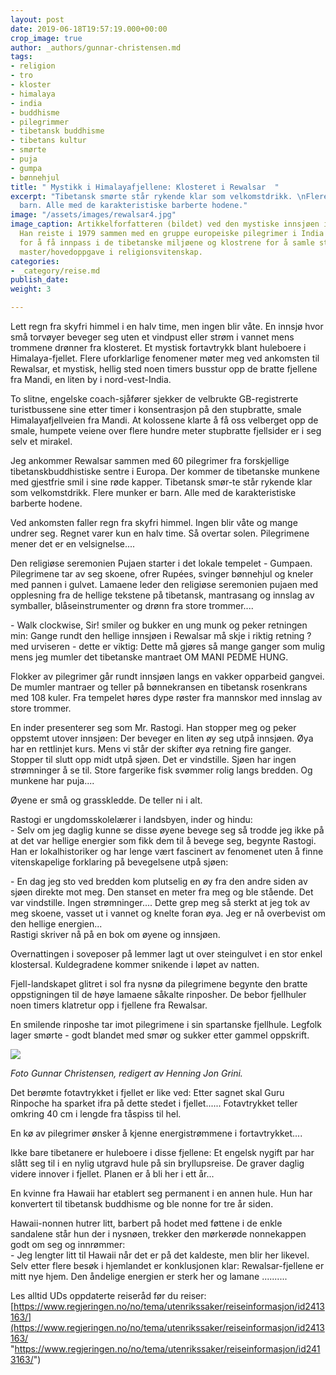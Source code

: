 ```yaml
---
layout: post
date: 2019-06-18T19:57:19.000+00:00
crop_image: true
author: _authors/gunnar-christensen.md
tags:
- religion
- tro
- kloster
- himalaya
- india
- buddhisme
- pilegrimmer
- tibetansk buddhisme
- tibetans kultur
- smørte
- puja
- gumpa
- bønnehjul
title: " Mystikk i Himalayafjellene: Klosteret i Rewalsar  "
excerpt: "Tibetansk smørte står rykende klar som velkomstdrikk. \nFlere munker er
  barn. Alle med de karakteristiske barberte hodene."
image: "/assets/images/rewalsar4.jpg"
image_caption: Artikkelforfatteren (bildet) ved den mystiske innsjøen i Rewalsar.
  Han reiste i 1979 sammen med en gruppe europeiske pilegrimer i India og Nepal. Dette
  for å få innpass i de tibetanske miljøene og klostrene for å samle stoff til sin
  master/hovedoppgave i religionsvitenskap.
categories:
- _category/reise.md
publish_date: 
weight: 3

---
```

Lett regn fra skyfri himmel i en halv time, men ingen blir våte. En innsjø hvor små torvøyer beveger seg uten et vindpust eller strøm i vannet mens trommene drønner fra klosteret. Et mystisk fortavtrykk blant huleboere i Himalaya-fjellet. Flere uforklarlige fenomener møter meg ved ankomsten til Rewalsar, et mystisk, hellig sted noen timers busstur opp de bratte fjellene fra Mandi, en liten by i nord-vest-India.

To slitne, engelske coach-sjåfører sjekker de velbrukte GB-registrerte turistbussene sine etter timer i konsentrasjon på den stupbratte, smale Himalayafjellveien fra Mandi. At kolossene klarte å få oss velberget opp de smale, humpete veiene over flere hundre meter stupbratte fjellsider er i seg selv et mirakel.

Jeg ankommer Rewalsar sammen med 60 pilegrimer fra forskjellige tibetanskbuddhistiske sentre i Europa. Der kommer de tibetanske munkene med gjestfrie smil i sine røde kapper. Tibetansk smør-te står rykende klar som velkomstdrikk. Flere munker er barn. Alle med de karakteristiske barberte hodene.

Ved ankomsten faller regn fra skyfri himmel. Ingen blir våte og mange undrer seg. Regnet varer kun en halv time. Så overtar solen. Pilegrimene mener det er en velsignelse....

Den religiøse seremonien Pujaen starter i det lokale tempelet - Gumpaen. Pilegrimene tar av seg skoene, ofrer Rupées, svinger bønnehjul og kneler med pannen i gulvet. Lamaene leder den religiøse seremonien pujaen med opplesning fra de hellige tekstene på tibetansk, mantrasang og innslag av symballer, blåseinstrumenter og drønn fra store trommer....

\- Walk clockwise, Sir! smiler og bukker en ung munk og peker retningen min: Gange rundt den hellige innsjøen i Rewalsar må skje i riktig retning ? med urviseren - dette er viktig: Dette må gjøres så mange ganger som mulig mens jeg mumler det tibetanske mantraet OM MANI PEDME HUNG.

Flokker av pilegrimer går rundt innsjøen langs en vakker opparbeid gangvei. De mumler mantraer og teller på bønnekransen en tibetansk rosenkrans med 108 kuler. Fra tempelet høres dype røster fra mannskor med innslag av store trommer.

En inder presenterer seg som Mr. Rastogi. Han stopper meg og peker oppstemt utover innsjøen: Der beveger en liten øy seg utpå innsjøen. Øya har en rettlinjet kurs. Mens vi står der skifter øya retning fire ganger. Stopper til slutt opp midt utpå sjøen. Det er vindstille. Sjøen har ingen strømninger å se til. Store fargerike fisk svømmer rolig langs bredden. Og munkene har puja....

Øyene er små og grasskledde. De teller ni i alt.

Rastogi er ungdomsskolelærer i landsbyen, inder og hindu:  
\- Selv om jeg daglig kunne se disse øyene bevege seg så trodde jeg ikke på at det var hellige energier som fikk dem til å bevege seg, begynte Rastogi. Han er lokalhistoriker og har lenge vært fascinert av fenomenet uten å finne vitenskapelige forklaring på bevegelsene utpå sjøen:

\- En dag jeg sto ved bredden kom plutselig en øy fra den andre siden av sjøen direkte mot meg. Den stanset en meter fra meg og ble stående. Det var vindstille. Ingen strømninger.... Dette grep meg så sterkt at jeg tok av meg skoene, vasset ut i vannet og knelte foran øya. Jeg er nå overbevist om den hellige energien...  
Rastigi skriver nå på en bok om øyene og innsjøen.

Overnattingen i soveposer på lemmer lagt ut over steingulvet i en stor enkel klostersal. Kuldegradene kommer snikende i løpet av natten.

Fjell-landskapet glitret i sol fra nysnø da pilegrimene begynte den bratte oppstigningen til de høye lamaene såkalte rinposher. De bebor fjellhuler noen timers klatretur opp i fjellene fra Rewalsar.

En smilende rinposhe tar imot pilegrimene i sin spartanske fjellhule. Legfolk lager smørte - godt blandet med smør og sukker etter gammel oppskrift.

![](https://www.helping.no/rewalsar.jpg)

_Foto Gunnar Christensen, redigert av Henning Jon Grini._

Det berømte fotavtrykket i fjellet er like ved: Etter sagnet skal Guru Rinpoche ha sparket ifra på dette stedet i fjellet...... Fotavtrykket teller omkring 40 cm i lengde fra tåspiss til hel.

En kø av pilegrimer ønsker å kjenne energistrømmene i fortavtrykket....

Ikke bare tibetanere er huleboere i disse fjellene: Et engelsk nygift par har slått seg til i en nylig utgravd hule på sin bryllupsreise. De graver daglig videre innover i fjellet. Planen er å bli her i ett år...

En kvinne fra Hawaii har etablert seg permanent i en annen hule. Hun har konvertert til tibetansk buddhisme og ble nonne for tre år siden.

Hawaii-nonnen hutrer litt, barbert på hodet med føttene i de enkle sandalene står hun der i nysnøen, trekker den mørkerøde nonnekappen godt om seg og innrømmer:  
\- Jeg lengter litt til Hawaii når det er på det kaldeste, men blir her likevel. Selv etter flere besøk i hjemlandet er konklusjonen klar: Rewalsar-fjellene er mitt nye hjem. Den åndelige energien er sterk her og lamane ..........

Les alltid UDs oppdaterte reiseråd før du reiser:  
[https://www.regjeringen.no/no/tema/utenrikssaker/reiseinformasjon/id2413163/](https://www.regjeringen.no/no/tema/utenrikssaker/reiseinformasjon/id2413163/ "https://www.regjeringen.no/no/tema/utenrikssaker/reiseinformasjon/id2413163/")